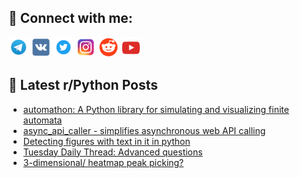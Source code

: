 ## 🔎 Connect with me:
[<img src="https://github.com/bullbesh/bullbesh/blob/main/images/Telegram.png" width="32" height="32" />](https://t.me/bullbesh)
[<img src="https://github.com/bullbesh/bullbesh/blob/main/images/VK.png" width="32" height="32" />](https://vk.com/bullbesh)
[<img src="https://github.com/bullbesh/bullbesh/blob/main/images/Twitter.png" width="32" height="32" />](https://twitter.com/bullbesh1)
[<img src="https://github.com/bullbesh/bullbesh/blob/main/images/Instagram.png" width="32" height="32" />](https://www.instagram.com/bullbesh)
[<img src="https://github.com/bullbesh/bullbesh/blob/main/images/Reddit.png" width="32" height="32" />](https://www.reddit.com/user/bullbesh)
[<img src="https://github.com/bullbesh/bullbesh/blob/main/images/YouTube.png" width="32" height="32" />](https://www.youtube.com/channel/UCtfjRs6uzgq5mfm8S06WTcg)

## 📕 Latest r/Python Posts
<!-- BLOG-POST-LIST:START -->
- [automathon: A Python library for simulating and visualizing finite automata](https://www.reddit.com/r/Python/comments/1bzlkk4/automathon_a_python_library_for_simulating_and/)
- [async_api_caller - simplifies asynchronous web API calling](https://www.reddit.com/r/Python/comments/1bzkfra/async_api_caller_simplifies_asynchronous_web_api/)
- [Detecting figures with text in it in python](https://www.reddit.com/r/Python/comments/1bze0l8/detecting_figures_with_text_in_it_in_python/)
- [Tuesday Daily Thread: Advanced questions](https://www.reddit.com/r/Python/comments/1bzdqzx/tuesday_daily_thread_advanced_questions/)
- [3-dimensional/ heatmap peak picking?](https://www.reddit.com/r/Python/comments/1bz6a5h/3dimensional_heatmap_peak_picking/)
<!-- BLOG-POST-LIST:END -->
